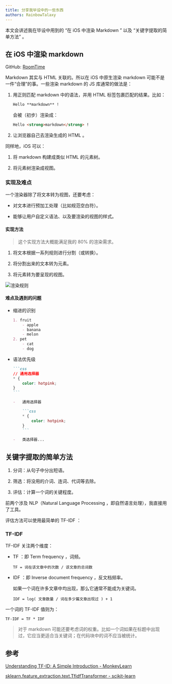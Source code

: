 ```yaml
---
title: 分享我毕设中的一些东西
authors: RainbowTalaxy
---
```


本文会讲述我在毕设中用到的 “在 iOS 中渲染 Markdown ” 以及 “关键字提取的简单方法” 。

<!--truncate-->

## 在 iOS 中渲染 markdown

GitHub: [RoomTime](https://github.com/RainbowTalaxy/RoomTime)

Markdown 其实与 HTML 关联的。所以在 iOS 中原生渲染 markdown 可能不是一件“合理”的事。一些渲染 markdown 的 JS 库通常的做法是：

1. 用正则匹配 markdown 中的语法，并用 HTML 标签包裹匹配的结果。比如：

    ```md
    Hello **markdown** !
    ```

    会被（初步）渲染成：

    ```html
    Hello <strong>markdown</strong> !
    ```

2. 让浏览器自己去渲染生成的 HTML 。

同样地，iOS 可以：

1. 将 markdown 构建成类似 HTML 的元素树。

2. 将元素树渲染成视图。

### 实现及难点

一个渲染器除了将文本转为视图，还要考虑：

-   对文本进行预加工处理（比如规范空白符）。

-   能够让用户自定义语法、以及要渲染的视图的样式。

#### 实现方法

> 这个实现方法大概能满足我的 80% 的渲染需求。

1. 将文本根据一系列规则进行分割（或转换）。

2. 将分割出来的文本转为元素。

3. 将元素转为要呈现的视图。

![渲染规则](/assets/blog/markdown.png)

#### 难点及遇到的问题

-   缩进的识别

    ```md
    1. fruit
        - apple
        - banana
        - melon
    2. pet
        - cat
        - dog
    ```

-   语法优先级

    ````md
    ```css
    // 通用选择器
    * {
        color: hotpink;
    }
    ```
    ````

    ````md
    -   通用选择器

        ```css
        * {
            color: hotpink;
        }
        ```

    -   类选择器...
    ````

## 关键字提取的简单方法

1.  分词：从句子中分出短语。

2.  筛选：将没用的介词、连词、代词等去除。

3.  评估：计算一个词的关键程度。

前两个涉及 NLP（Natural Language Processing ，即自然语言处理），我直接用了工具。

评估方法可以使用最简单的 TF-IDF ：

### TF-IDF

TF-IDF 关注两个维度：

-   TF ：即 Term frequency ，词频。

    ```
    TF = 词在该文章中的次数 / 该文章的总词数
    ```

-   IDF ：即 Inverse document frequency ，反文档频率。

    如果一个词在许多文章中均出现，那么它通常不能成为关键词。

    ```
    IDF = log( 文章数量 / 词在多少篇文章出现过 ) + 1
    ```

一个词的 TF-IDF 值则为：

```
TF-IDF = TF * IDF
```

> 对于 markdown 可能还要考虑词的权重。比如一个词如果在标题中出现过，它应当更适合当关键词；在代码块中的词不应当被统计。

## 参考

[Understanding TF-ID: A Simple Introduction - MonkeyLearn](https://monkeylearn.com/blog/what-is-tf-idf/)

[sklearn.feature_extraction.text.TfidfTransformer - scikit-learn](https://scikit-learn.org/stable/modules/generated/sklearn.feature_extraction.text.TfidfTransformer)
